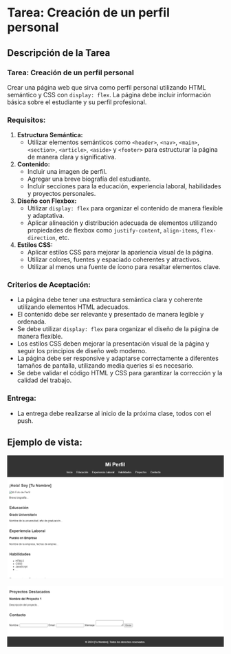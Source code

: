 # Tarea: Creación de un perfil personal

## Descripción de la Tarea

### Tarea: Creación de un perfil personal

Crear una página web que sirva como perfil personal utilizando HTML semántico y CSS con `display: flex`. La página debe incluir información básica sobre el estudiante y su perfil profesional.

### Requisitos:

1. **Estructura Semántica:**
    - Utilizar elementos semánticos como `<header>`, `<nav>`, `<main>`, `<section>`, `<article>`, `<aside>` y `<footer>` para estructurar la página de manera clara y significativa.
2. **Contenido:**
    - Incluir una imagen de perfil.
    - Agregar una breve biografía del estudiante.
    - Incluir secciones para la educación, experiencia laboral, habilidades y proyectos personales.
3. **Diseño con Flexbox:**
    - Utilizar `display: flex` para organizar el contenido de manera flexible y adaptativa.
    - Aplicar alineación y distribución adecuada de elementos utilizando propiedades de flexbox como `justify-content`, `align-items`, `flex-direction`, etc.
4. **Estilos CSS:**
    - Aplicar estilos CSS para mejorar la apariencia visual de la página.
    - Utilizar colores, fuentes y espaciado coherentes y atractivos.
    - Utilizar al menos una fuente de ícono para resaltar elementos clave.

### Criterios de Aceptación:

- La página debe tener una estructura semántica clara y coherente utilizando elementos HTML adecuados.
- El contenido debe ser relevante y presentado de manera legible y ordenada.
- Se debe utilizar `display: flex` para organizar el diseño de la página de manera flexible.
- Los estilos CSS deben mejorar la presentación visual de la página y seguir los principios de diseño web moderno.
- La página debe ser responsive y adaptarse correctamente a diferentes tamaños de pantalla, utilizando media queries si es necesario.
- Se debe validar el código HTML y CSS para garantizar la corrección y la calidad del trabajo.

### Entrega:

- La entrega debe realizarse al inicio de la próxima clase, todos con el push.

## Ejemplo de vista:

![Apartado de imagen tarea uno](./resources/tareauno.png)

![Apartado de imagen tarea uno](./resources/tareaunodos.png)
